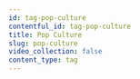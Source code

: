 ```yaml
---
id: tag-pop-culture
contentful_id: tag-pop-culture
title: Pop Culture
slug: pop-culture
video_collection: false
content_type: tag
---
```


